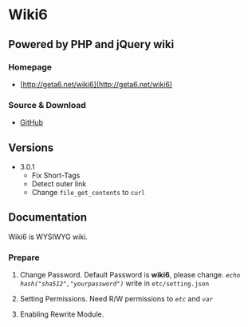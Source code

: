 Wiki6
=====

Powered by PHP and jQuery wiki
------------------------------

### Homepage

* [http://geta6.net/wiki6](http://geta6.net/wiki6)

### Source & Download

* [GitHub](https://github.com/geta6/wiki6)

Versions
--------

*	3.0.1
	*	Fix Short-Tags
	*	Detect outer link
	*	Change `file_get_contents` to `curl`

Documentation
-------------

Wiki6 is WYSIWYG wiki.

### Prepare

1.	Change Password.
	Default Password is **wiki6**, please change.
	_`echo hash("sha512","yourpassword")`_
	write in `etc/setting.json`

2.	Setting Permissions.
	Need R/W permissions to _`etc`_ and _`var`_

3.	Enabling Rewrite Module.

